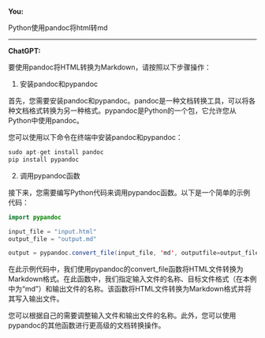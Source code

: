 **You:**

Python使用pandoc将html转md

* * *

**ChatGPT:**

要使用pandoc将HTML转换为Markdown，请按照以下步骤操作：

1.  安装pandoc和pypandoc

首先，您需要安装pandoc和pypandoc。pandoc是一种文档转换工具，可以将各种文档格式转换为另一种格式。pypandoc是Python的一个包，它允许您从Python中使用pandoc。

您可以使用以下命令在终端中安装pandoc和pypandoc：

```csharp
sudo apt-get install pandoc
pip install pypandoc
```

2.  调用pypandoc函数

接下来，您需要编写Python代码来调用pypandoc函数。以下是一个简单的示例代码：

```java
import pypandoc

input_file = "input.html"
output_file = "output.md"

output = pypandoc.convert_file(input_file, 'md', outputfile=output_file)
```

在此示例代码中，我们使用pypandoc的convert\_file函数将HTML文件转换为Markdown格式。在此函数中，我们指定输入文件的名称、目标文件格式（在本例中为“md”）和输出文件的名称。该函数将HTML文件转换为Markdown格式并将其写入输出文件。

您可以根据自己的需要调整输入文件和输出文件的名称。此外，您可以使用pypandoc的其他函数进行更高级的文档转换操作。